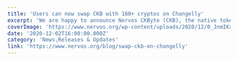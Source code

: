 ```yaml
---
title: 'Users can now swap CKB with 160+ cryptos on Changelly'
excerpt: 'We are happy to announce Nervos CKByte (CKB), the native token of the Nervos ecosystem, is now available for purchasing and swaps on Changelly! Starting today, Changelly’s two million users can swap m'
coverImage: 'https://www.nervos.org/wp-content/uploads/2020/12/0_JnmIKxKeaV5gKNnd.jpeg'
date: '2020-12-02T16:00:00.000Z'
category: 'News,Releases & Updates'
link: 'https://www.nervos.org/blog/swap-ckb-on-changelly'
---
```


